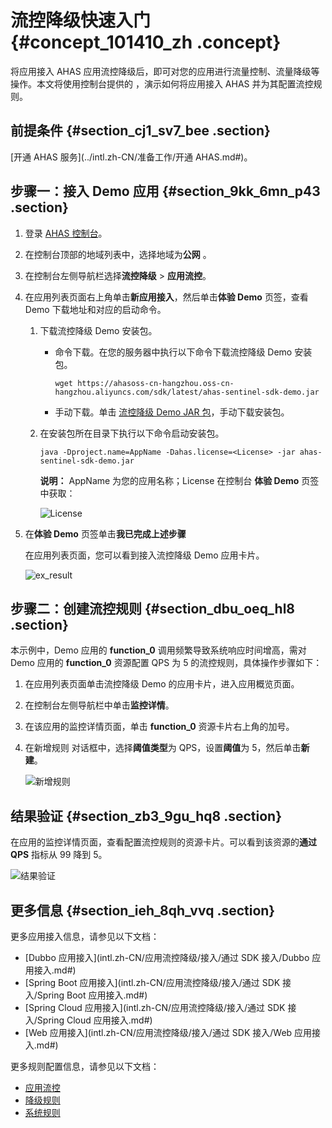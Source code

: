 # 流控降级快速入门 {#concept_101410_zh .concept}

将应用接入 AHAS 应用流控降级后，即可对您的应用进行流量控制、流量降级等操作。本文将使用控制台提供的 ，演示如何将应用接入 AHAS 并为其配置流控规则。

## 前提条件 {#section_cj1_sv7_bee .section}

[开通 AHAS 服务](../intl.zh-CN/准备工作/开通 AHAS.md#)。

## 步骤一：接入 Demo 应用 {#section_9kk_6mn_p43 .section}

1.  登录 [AHAS 控制台](https://ahas.console.aliyun.com)。

2.  在控制台顶部的地域列表中，选择地域为**公网** 。
3.  在控制台左侧导航栏选择**流控降级** \> **应用流控**。

4.  在应用列表页面右上角单击**新应用接入**，然后单击**体验 Demo** 页签，查看 Demo 下载地址和对应的启动命令。
    1.  下载流控降级 Demo 安装包。
        -   命令下载。在您的服务器中执行以下命令下载流控降级 Demo 安装包。

            ``` {#codeblock_oir_g6y_fxv}
            wget https://ahasoss-cn-hangzhou.oss-cn-hangzhou.aliyuncs.com/sdk/latest/ahas-sentinel-sdk-demo.jar
            ```

        -   手动下载。单击 [流控降级 Demo JAR 包](http://ahasoss-cn-hangzhou.oss-cn-hangzhou.aliyuncs.com/sdk/1.0.1/ahas-sentinel-sdk-demo.jar?file=ahas-sentinel-sdk-demo.jar)，手动下载安装包。
    2.  在安装包所在目录下执行以下命令启动安装包。

        ``` {#codeblock_8yn_dpw_j2s}
        java -Dproject.name=AppName -Dahas.license=<License> -jar ahas-sentinel-sdk-demo.jar
        ```

        **说明：** AppName 为您的应用名称；License 在控制台 **体验 Demo** 页签中获取：

        ![License](http://static-aliyun-doc.oss-cn-hangzhou.aliyuncs.com/assets/img/92310/156637828454119_zh-CN.png)

5.  在**体验 Demo** 页签单击**我已完成上述步骤** 

    在应用列表页面，您可以看到接入流控降级 Demo 应用卡片。

    ![ex_result](http://static-aliyun-doc.oss-cn-hangzhou.aliyuncs.com/assets/img/92310/156637828554225_zh-CN.png)


## 步骤二：创建流控规则 {#section_dbu_oeq_hl8 .section}

本示例中，Demo 应用的 **function\_0** 调用频繁导致系统响应时间增高，需对 Demo 应用的 **function\_0** 资源配置 QPS 为 5 的流控规则，具体操作步骤如下：

1.  在应用列表页面单击流控降级 Demo 的应用卡片，进入应用概览页面。
2.  在控制台左侧导航栏中单击**监控详情**。
3.  在该应用的监控详情页面，单击 **function\_0** 资源卡片右上角的加号。
4.  在新增规则 对话框中，选择**阈值类型**为 QPS，设置**阈值**为 5，然后单击**新建**。

    ![新增规则](http://static-aliyun-doc.oss-cn-hangzhou.aliyuncs.com/assets/img/92310/156637828654349_zh-CN.png)


## 结果验证 {#section_zb3_9gu_hq8 .section}

在应用的监控详情页面，查看配置流控规则的资源卡片。可以看到该资源的**通过 QPS** 指标从 99 降到 5。

![结果验证](http://static-aliyun-doc.oss-cn-hangzhou.aliyuncs.com/assets/img/92310/156637828654362_zh-CN.png)

## 更多信息 {#section_ieh_8qh_vvq .section}

更多应用接入信息，请参见以下文档：

-   [Dubbo 应用接入](intl.zh-CN/应用流控降级/接入/通过 SDK 接入/Dubbo 应用接入.md#)
-   [Spring Boot 应用接入](intl.zh-CN/应用流控降级/接入/通过 SDK 接入/Spring Boot 应用接入.md#)
-   [Spring Cloud 应用接入](intl.zh-CN/应用流控降级/接入/通过 SDK 接入/Spring Cloud 应用接入.md#)
-   [Web 应用接入](intl.zh-CN/应用流控降级/接入/通过 SDK 接入/Web 应用接入.md#)

更多规则配置信息，请参见以下文档：

-   [应用流控](intl.zh-CN/.md#)
-   [降级规则](intl.zh-CN/应用流控降级/控制台指南/降级规则.md#)
-   [系统规则](intl.zh-CN/应用流控降级/控制台指南/系统规则.md#)

